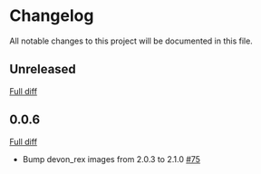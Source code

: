 # Changelog

All notable changes to this project will be documented in this file.

## Unreleased

[Full diff](https://github.com/sider/runners/compare/0.0.6...HEAD)

## 0.0.6

[Full diff](https://github.com/sider/runners/compare/0.0.5...0.0.6)

- Bump devon_rex images from 2.0.3 to 2.1.0 [#75](https://github.com/sider/runners/pull/75)
